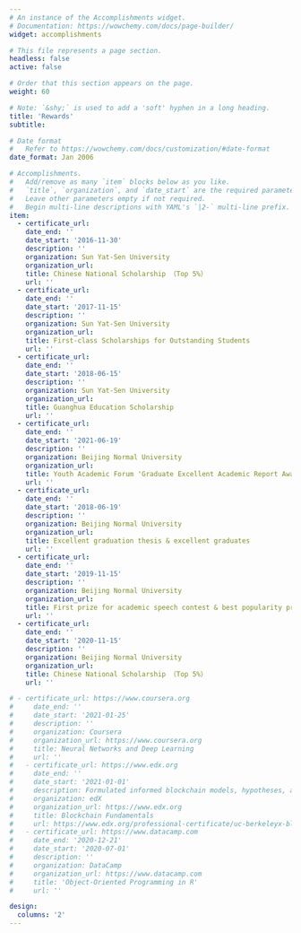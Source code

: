 ```yaml
---
# An instance of the Accomplishments widget.
# Documentation: https://wowchemy.com/docs/page-builder/
widget: accomplishments

# This file represents a page section.
headless: false
active: false

# Order that this section appears on the page.
weight: 60

# Note: `&shy;` is used to add a 'soft' hyphen in a long heading.
title: 'Rewards'
subtitle:

# Date format
#   Refer to https://wowchemy.com/docs/customization/#date-format
date_format: Jan 2006

# Accomplishments.
#   Add/remove as many `item` blocks below as you like.
#   `title`, `organization`, and `date_start` are the required parameters.
#   Leave other parameters empty if not required.
#   Begin multi-line descriptions with YAML's `|2-` multi-line prefix.
item:
  - certificate_url: 
    date_end: ''
    date_start: '2016-11-30'
    description: ''
    organization: Sun Yat-Sen University
    organization_url: 
    title: Chinese National Scholarship （Top 5%）
    url: ''
  - certificate_url: 
    date_end: ''
    date_start: '2017-11-15'
    description: ''
    organization: Sun Yat-Sen University
    organization_url: 
    title: First-class Scholarships for Outstanding Students
    url: ''
  - certificate_url: 
    date_end: ''
    date_start: '2018-06-15'
    description: ''
    organization: Sun Yat-Sen University
    organization_url: 
    title: Guanghua Education Scholarship
    url: ''
  - certificate_url: 
    date_end: ''
    date_start: '2021-06-19'
    description: ''
    organization: Beijing Normal University
    organization_url: 
    title: Youth Academic Forum 'Graduate Excellent Academic Report Award'
    url: ''
  - certificate_url: 
    date_end: ''
    date_start: '2018-06-19'
    description: ''
    organization: Beijing Normal University
    organization_url: 
    title: Excellent graduation thesis & excellent graduates
    url: ''
  - certificate_url: 
    date_end: ''
    date_start: '2019-11-15'
    description: ''
    organization: Beijing Normal University
    organization_url: 
    title: First prize for academic speech contest & best popularity prize
    url: ''
  - certificate_url: 
    date_end: ''
    date_start: '2020-11-15'
    description: ''
    organization: Beijing Normal University
    organization_url: 
    title: Chinese National Scholarship （Top 5%）
    url: ''

# - certificate_url: https://www.coursera.org
#     date_end: ''
#     date_start: '2021-01-25'
#     description: ''
#     organization: Coursera
#     organization_url: https://www.coursera.org
#     title: Neural Networks and Deep Learning
#     url: ''
#   - certificate_url: https://www.edx.org
#     date_end: ''
#     date_start: '2021-01-01'
#     description: Formulated informed blockchain models, hypotheses, and use cases.
#     organization: edX
#     organization_url: https://www.edx.org
#     title: Blockchain Fundamentals
#     url: https://www.edx.org/professional-certificate/uc-berkeleyx-blockchain-fundamentals
#   - certificate_url: https://www.datacamp.com
#     date_end: '2020-12-21'
#     date_start: '2020-07-01'
#     description: ''
#     organization: DataCamp
#     organization_url: https://www.datacamp.com
#     title: 'Object-Oriented Programming in R'
#     url: ''

design:
  columns: '2'
---
```

